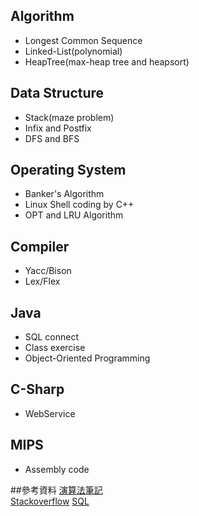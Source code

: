 
## Algorithm  

* Longest Common Sequence  
* Linked-List(polynomial)  
* HeapTree(max-heap tree and heapsort)


## Data Structure  

* Stack(maze problem)  
* Infix and Postfix  
* DFS and BFS  

## Operating System

* Banker's Algorithm  
* Linux Shell coding by C++  
* OPT and LRU Algorithm  

## Compiler

* Yacc/Bison  
* Lex/Flex  

## Java  

* SQL connect  
* Class exercise  
* Object-Oriented Programming  

## C-Sharp

* WebService  

## MIPS  

* Assembly code  





##參考資料
[演算法筆記](http://www.csie.ntnu.edu.tw/~u91029/Algorithm.html)  
[Stackoverflow](http://stackoverflow.com/)
[SQL](https://www.w3schools.com/sql/)
